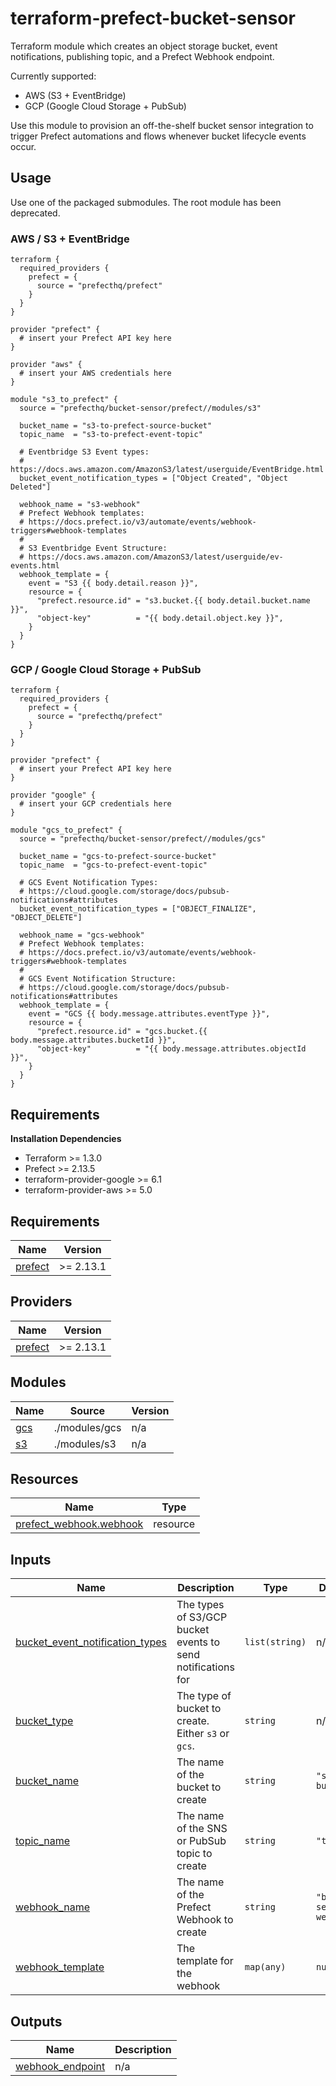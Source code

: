 # terraform-prefect-bucket-sensor
Terraform module which creates an object storage bucket, event notifications, publishing topic, and a Prefect Webhook endpoint.

Currently supported:

- AWS (S3 + EventBridge)
- GCP (Google Cloud Storage + PubSub)

Use this module to provision an off-the-shelf bucket sensor integration to trigger Prefect automations and flows whenever bucket lifecycle events occur.

## Usage
Use one of the packaged submodules. The root module has been deprecated.

### AWS / S3 + EventBridge

```hcl
terraform {
  required_providers {
    prefect = {
      source = "prefecthq/prefect"
    }
  }
}

provider "prefect" {
  # insert your Prefect API key here
}

provider "aws" {
  # insert your AWS credentials here
}

module "s3_to_prefect" {
  source = "prefecthq/bucket-sensor/prefect//modules/s3"

  bucket_name = "s3-to-prefect-source-bucket"
  topic_name  = "s3-to-prefect-event-topic"

  # Eventbridge S3 Event types:
  # https://docs.aws.amazon.com/AmazonS3/latest/userguide/EventBridge.html
  bucket_event_notification_types = ["Object Created", "Object Deleted"]

  webhook_name = "s3-webhook"
  # Prefect Webhook templates:
  # https://docs.prefect.io/v3/automate/events/webhook-triggers#webhook-templates
  #
  # S3 Eventbridge Event Structure:
  # https://docs.aws.amazon.com/AmazonS3/latest/userguide/ev-events.html
  webhook_template = {
    event = "S3 {{ body.detail.reason }}",
    resource = {
      "prefect.resource.id" = "s3.bucket.{{ body.detail.bucket.name }}",
      "object-key"          = "{{ body.detail.object.key }}",
    }
  }
}
```

### GCP / Google Cloud Storage + PubSub

```hcl
terraform {
  required_providers {
    prefect = {
      source = "prefecthq/prefect"
    }
  }
}

provider "prefect" {
  # insert your Prefect API key here
}

provider "google" {
  # insert your GCP credentials here
}

module "gcs_to_prefect" {
  source = "prefecthq/bucket-sensor/prefect//modules/gcs"

  bucket_name = "gcs-to-prefect-source-bucket"
  topic_name  = "gcs-to-prefect-event-topic"

  # GCS Event Notification Types:
  # https://cloud.google.com/storage/docs/pubsub-notifications#attributes
  bucket_event_notification_types = ["OBJECT_FINALIZE", "OBJECT_DELETE"]

  webhook_name = "gcs-webhook"
  # Prefect Webhook templates:
  # https://docs.prefect.io/v3/automate/events/webhook-triggers#webhook-templates
  #
  # GCS Event Notification Structure:
  # https://cloud.google.com/storage/docs/pubsub-notifications#attributes
  webhook_template = {
    event = "GCS {{ body.message.attributes.eventType }}",
    resource = {
      "prefect.resource.id" = "gcs.bucket.{{ body.message.attributes.bucketId }}",
      "object-key"          = "{{ body.message.attributes.objectId }}",
    }
  }
}
```

## Requirements

**Installation Dependencies**

- Terraform >= 1.3.0
- Prefect >= 2.13.5
- terraform-provider-google >= 6.1
- terraform-provider-aws >= 5.0

<!-- BEGIN_TF_DOCS -->
## Requirements

| Name | Version |
|------|---------|
| <a name="requirement_prefect"></a> [prefect](#requirement\_prefect) | >= 2.13.1 |

## Providers

| Name | Version |
|------|---------|
| <a name="provider_prefect"></a> [prefect](#provider\_prefect) | >= 2.13.1 |

## Modules

| Name | Source | Version |
|------|--------|---------|
| <a name="module_gcs"></a> [gcs](#module\_gcs) | ./modules/gcs | n/a |
| <a name="module_s3"></a> [s3](#module\_s3) | ./modules/s3 | n/a |

## Resources

| Name | Type |
|------|------|
| [prefect_webhook.webhook](https://registry.terraform.io/providers/prefecthq/prefect/latest/docs/resources/webhook) | resource |

## Inputs

| Name | Description | Type | Default | Required |
|------|-------------|------|---------|:--------:|
| <a name="input_bucket_event_notification_types"></a> [bucket\_event\_notification\_types](#input\_bucket\_event\_notification\_types) | The types of S3/GCP bucket events to send notifications for | `list(string)` | n/a | yes |
| <a name="input_bucket_type"></a> [bucket\_type](#input\_bucket\_type) | The type of bucket to create. Either `s3` or `gcs`. | `string` | n/a | yes |
| <a name="input_bucket_name"></a> [bucket\_name](#input\_bucket\_name) | The name of the bucket to create | `string` | `"sensor-bucket"` | no |
| <a name="input_topic_name"></a> [topic\_name](#input\_topic\_name) | The name of the SNS or PubSub topic to create | `string` | `"topic"` | no |
| <a name="input_webhook_name"></a> [webhook\_name](#input\_webhook\_name) | The name of the Prefect Webhook to create | `string` | `"bucket-sensor-webhook"` | no |
| <a name="input_webhook_template"></a> [webhook\_template](#input\_webhook\_template) | The template for the webhook | `map(any)` | `null` | no |

## Outputs

| Name | Description |
|------|-------------|
| <a name="output_webhook_endpoint"></a> [webhook\_endpoint](#output\_webhook\_endpoint) | n/a |
<!-- END_TF_DOCS -->